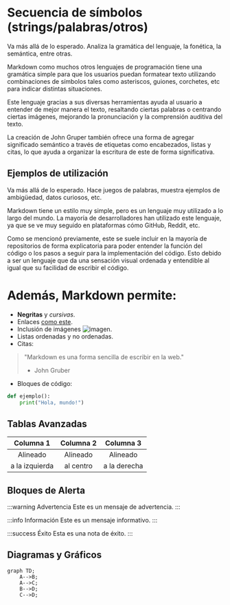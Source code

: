 # Secuencia de símbolos (strings/palabras/otros)

Va más allá de lo esperado. Analiza la gramática del lenguaje, la fonética, la semántica, entre otras.

Markdown como muchos otros lenguajes de programación tiene una gramática simple para que los usuarios puedan formatear texto utilizando combinaciones de símbolos tales como asteriscos, guiones, corchetes, etc para indicar distintas situaciones. 

Este lenguaje gracias a sus diversas herramientas ayuda al usuario a entender de mejor manera el texto, resaltando ciertas palabras o centrando ciertas imágenes,  mejorando la pronunciación y la comprensión auditiva del texto.

La creación de John Gruper también ofrece una forma de agregar significado semántico a través de etiquetas como encabezados, listas y citas, lo que ayuda a organizar la escritura de este de forma significativa.

## Ejemplos de utilización

Va más allá de lo esperado. Hace juegos de palabras, muestra ejemplos de ambigüedad, datos curiosos, etc.

Markdown tiene un estilo muy simple, pero es un lenguaje muy utilizado a lo largo del mundo. La mayoría de desarrolladores han utilizado este lenguaje, ya que se ve muy seguido en plataformas cómo GitHub, Reddit, etc. 
	
Como se mencionó previamente, este se suele incluir en la mayoría de repositorios de forma explicatoria para poder entender la función del código o los pasos a seguir para la implementación del código. Esto debido a ser un lenguaje que da una sensación visual ordenada y entendible al igual que su facilidad de escribir el código.


# Además, Markdown permite:

- **Negritas** y *cursivas*.
- Enlaces [como este](https://www.ejemplo.com).
- Inclusión de imágenes ![imagen](https://www.ejemplo.com/imagen.png).
- Listas ordenadas y no ordenadas.
- Citas:

> "Markdown es una forma sencilla de escribir en la web."
> - John Gruber

- Bloques de código:

```python
def ejemplo():
    print("Hola, mundo!")
```

## Tablas Avanzadas

| Columna 1      | Columna 2      | Columna 3      |
|:--------------:|:--------------:|:--------------:|
| Alineado       | Alineado       | Alineado       |
| a la izquierda | al centro      | a la derecha   |

## Bloques de Alerta

:::warning 
Advertencia
Este es un mensaje de advertencia.
:::

:::info 
Información
Este es un mensaje informativo.
:::

:::success 
Éxito
Esta es una nota de éxito.
:::

## Diagramas y Gráficos

```mermaid
graph TD;
    A-->B;
    A-->C;
    B-->D;
    C-->D;

